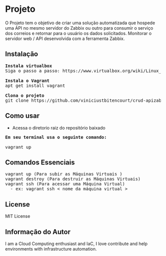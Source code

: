Projeto 
=========

O Projeto tem o objetivo de criar uma solução automatizada que hospede uma API no mesmo servidor do Zabbix ou
outro para consumir o serviço dos correios e retornar para o usuário os dados solicitados. Monitorar o servidor web / API desenvolvida com a ferramenta Zabbix.


Instalação
------------
<pre>
<b>Instala virtualbox</b>
Siga o passo a passo: https://www.virtualbox.org/wiki/Linux_Downloads

<b>Instala o Vagrant</b>
apt get install vagrant

<b>Clona o projeto</b>
git clone https://github.com/viniciustbitencourt/crud-apizabbix.git
</pre>

Como usar
--------------
* Acessa o diretorio raiz do repositório baixado
<pre>
<b>Em seu terminal usa o seguinte comando: </b>

vagrant up
</pre>

Comandos Essenciais 
------------
<pre>
vagrant up (Para subir as Máquinas Virtuais )
vagrant destroy (Para destruir as Máquinas Virtuais)
vagrant ssh (Para acessar uma Máquina Virtual)
  - ex: vagrant ssh < nome da máquina virtual >
</pre>

License
-------

MIT License

Informação do Autor
-------------------
I am a Cloud Computing enthusiast and IaC, I love contribute and help environments with infrastructure automation.

